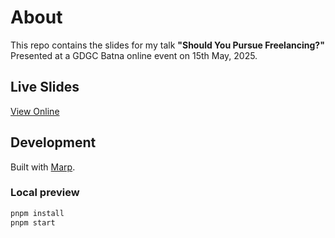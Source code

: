 # About

This repo contains the slides for my talk **"Should You Pursue Freelancing?"**  
Presented at a GDGC Batna online event on 15th May, 2025.

## Live Slides

[View Online](https://should-you-pursue-freelancing.yamani.dev/)

## Development

Built with [Marp](https://marp.app/).

### Local preview

```bash
pnpm install
pnpm start
```
